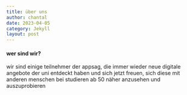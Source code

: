 ```yaml
---
title: über uns
author: chantal
date: 2023-04-05
category: Jekyll
layout: post
---
```

#### wer sind wir?

wir sind einige teilnehmer der appsag, die immer wieder neue digitale angebote der uni entdeckt haben und sich jetzt freuen, sich diese mit anderen menschen bei studieren ab 50 näher anzusehen und auszuprobieren